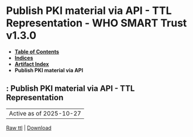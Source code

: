 # Publish PKI material via API - TTL Representation - WHO SMART Trust v1.3.0

* [**Table of Contents**](toc.md)
* [**Indices**](indices.md)
* [**Artifact Index**](artifacts.md)
* **Publish PKI material via API**

## : Publish PKI material via API - TTL Representation

| |
| :--- |
| Active as of 2025-10-27 |

[Raw ttl](Requirements-PublishPKIMaterialAPI.ttl) | [Download](Requirements-PublishPKIMaterialAPI.ttl)

